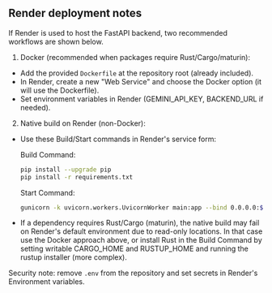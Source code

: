 Render deployment notes
-----------------------

If Render is used to host the FastAPI backend, two recommended workflows are shown below.

1) Docker (recommended when packages require Rust/Cargo/maturin):

- Add the provided `Dockerfile` at the repository root (already included).
- In Render, create a new "Web Service" and choose the Docker option (it will use the Dockerfile).
- Set environment variables in Render (GEMINI_API_KEY, BACKEND_URL if needed).

2) Native build on Render (non-Docker):

- Use these Build/Start commands in Render's service form:

  Build Command:
  ```bash
  pip install --upgrade pip
  pip install -r requirements.txt
  ```

  Start Command:
  ```bash
  gunicorn -k uvicorn.workers.UvicornWorker main:app --bind 0.0.0.0:$PORT --workers 1
  ```

- If a dependency requires Rust/Cargo (maturin), the native build may fail on Render's default environment due to read-only locations. In that case use the Docker approach above, or install Rust in the Build Command by setting writable CARGO_HOME and RUSTUP_HOME and running the rustup installer (more complex).

Security note: remove `.env` from the repository and set secrets in Render's Environment variables.
